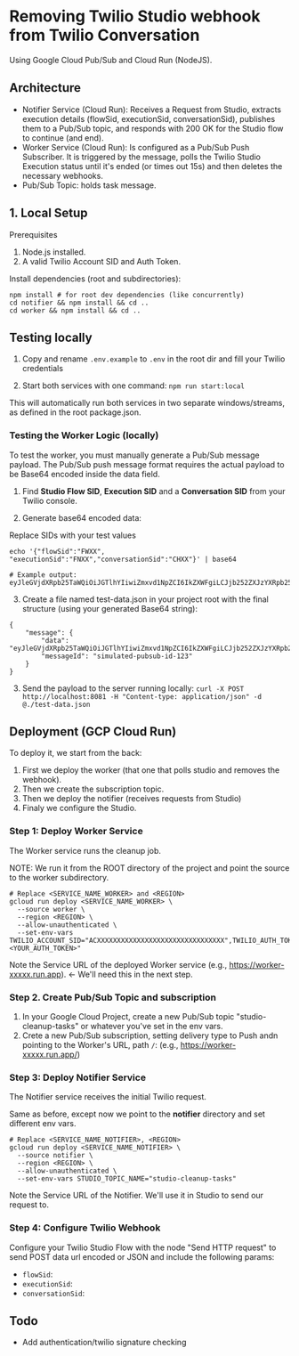 
# Removing Twilio Studio webhook from Twilio Conversation

Using Google Cloud Pub/Sub and Cloud Run (NodeJS).


## Architecture
- Notifier Service (Cloud Run): Receives a Request from Studio, extracts execution details (flowSid, executionSid, conversationSid), publishes them to a Pub/Sub topic, and responds with 200 OK for the Studio flow to continue (and end).
- Worker Service (Cloud Run): Is configured as a Pub/Sub Push Subscriber. It is triggered by the message, polls the Twilio Studio Execution status until it's ended (or times out 15s) and then deletes the necessary webhooks.
- Pub/Sub Topic: holds task message.


## 1. Local Setup
Prerequisites
1. Node.js installed.
2. A valid Twilio Account SID and Auth Token.

Install dependencies (root and subdirectories):
```
npm install # for root dev dependencies (like concurrently)
cd notifier && npm install && cd ..
cd worker && npm install && cd ..
```



## Testing locally

1. Copy and rename `.env.example` to `.env` in the root dir and fill your Twilio credentials

2. Start both services with one command:
`npm run start:local`

This will automatically run both services in two separate windows/streams, as defined in the root package.json.


### Testing the Worker Logic (locally)
To test the worker, you must manually generate a Pub/Sub message payload. The Pub/Sub push message format requires the actual payload to be Base64 encoded inside the data field.

1. Find **Studio Flow SID**, **Execution SID** and a **Conversation SID** from your Twilio console.

2. Generate base64 encoded data:

Replace SIDs with your test values
```
echo '{"flowSid":"FWXX", "executionSid":"FNXX","conversationSid":"CHXX"}' | base64

# Example output:
eyJleGVjdXRpb25TaWQiOiJGTlhYIiwiZmxvd1NpZCI6IkZXWFgiLCJjb252ZXJzYXRpb25TaWQiOiJDSFhYIn0=
```


3. Create a file named test-data.json in your project root with the final structure (using your generated Base64 string):
```
{
    "message": {
        "data": "eyJleGVjdXRpb25TaWQiOiJGTlhYIiwiZmxvd1NpZCI6IkZXWFgiLCJjb252ZXJzYXRpb25TaWQiOiJDSFhYIn0=",
        "messageId": "simulated-pubsub-id-123"
    }
}
```

3. Send the payload to the server running locally:
```curl -X POST http://localhost:8081 -H "Content-type: application/json" -d @./test-data.json```





## Deployment (GCP Cloud Run)
To deploy it, we start from the back:
1. First we deploy the worker (that one that polls studio and removes the webhook).
2. Then we create the subscription topic.
3. Then we deploy the notifier (receives requests from Studio)
4. Finaly we configure the Studio.

### Step 1: Deploy Worker Service
The Worker service runs the cleanup job.

NOTE: We run it from the ROOT directory of the project and point the source to the worker subdirectory.
```
# Replace <SERVICE_NAME_WORKER> and <REGION>
gcloud run deploy <SERVICE_NAME_WORKER> \
  --source worker \
  --region <REGION> \
  --allow-unauthenticated \
  --set-env-vars TWILIO_ACCOUNT_SID="ACXXXXXXXXXXXXXXXXXXXXXXXXXXXXXXXX",TWILIO_AUTH_TOKEN="<YOUR_AUTH_TOKEN>"
```

Note the Service URL of the deployed Worker service (e.g., https://worker-xxxxx.run.app). <- We'll need this in the next step.


### Step 2. Create Pub/Sub Topic and subscription
1. In your Google Cloud Project, create a new Pub/Sub topic "studio-cleanup-tasks" or whatever you've set in the env vars.
2. Crete a new Pub/Sub subscription, setting delivery type to Push andn pointing to the Worker's URL, path `/`:
(e.g., https://worker-xxxxx.run.app/)


### Step 3: Deploy Notifier Service
The Notifier service receives the initial Twilio request.

Same as before, except now we point to the **notifier** directory and set different env vars.
```
# Replace <SERVICE_NAME_NOTIFIER>, <REGION>
gcloud run deploy <SERVICE_NAME_NOTIFIER> \
  --source notifier \
  --region <REGION> \
  --allow-unauthenticated \
  --set-env-vars STUDIO_TOPIC_NAME="studio-cleanup-tasks"
```

Note the Service URL of the Notifier. We'll use it in Studio to send our request to.


### Step 4: Configure Twilio Webhook
Configure your Twilio Studio Flow with the node "Send HTTP request" to send POST data url encoded or JSON and include the following params:
- `flowSid`:
- `executionSid`:
- `conversationSid`:


## Todo
- Add authentication/twilio signature checking